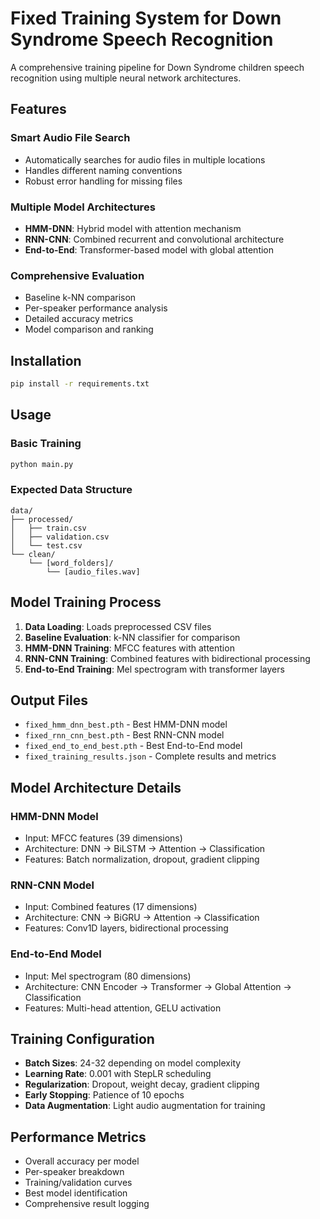 # Fixed Training System for Down Syndrome Speech Recognition

A comprehensive training pipeline for Down Syndrome children speech recognition using multiple neural network architectures.

## Features

### Smart Audio File Search

- Automatically searches for audio files in multiple locations
- Handles different naming conventions
- Robust error handling for missing files

### Multiple Model Architectures

- **HMM-DNN**: Hybrid model with attention mechanism
- **RNN-CNN**: Combined recurrent and convolutional architecture
- **End-to-End**: Transformer-based model with global attention

### Comprehensive Evaluation

- Baseline k-NN comparison
- Per-speaker performance analysis
- Detailed accuracy metrics
- Model comparison and ranking

## Installation

```bash
pip install -r requirements.txt
```

## Usage

### Basic Training

```bash
python main.py
```

### Expected Data Structure

```
data/
├── processed/
│   ├── train.csv
│   ├── validation.csv
│   └── test.csv
└── clean/
    └── [word_folders]/
        └── [audio_files.wav]
```

## Model Training Process

1. **Data Loading**: Loads preprocessed CSV files
2. **Baseline Evaluation**: k-NN classifier for comparison
3. **HMM-DNN Training**: MFCC features with attention
4. **RNN-CNN Training**: Combined features with bidirectional processing
5. **End-to-End Training**: Mel spectrogram with transformer layers

## Output Files

- `fixed_hmm_dnn_best.pth` - Best HMM-DNN model
- `fixed_rnn_cnn_best.pth` - Best RNN-CNN model
- `fixed_end_to_end_best.pth` - Best End-to-End model
- `fixed_training_results.json` - Complete results and metrics

## Model Architecture Details

### HMM-DNN Model

- Input: MFCC features (39 dimensions)
- Architecture: DNN → BiLSTM → Attention → Classification
- Features: Batch normalization, dropout, gradient clipping

### RNN-CNN Model

- Input: Combined features (17 dimensions)
- Architecture: CNN → BiGRU → Attention → Classification
- Features: Conv1D layers, bidirectional processing

### End-to-End Model

- Input: Mel spectrogram (80 dimensions)
- Architecture: CNN Encoder → Transformer → Global Attention → Classification
- Features: Multi-head attention, GELU activation

## Training Configuration

- **Batch Sizes**: 24-32 depending on model complexity
- **Learning Rate**: 0.001 with StepLR scheduling
- **Regularization**: Dropout, weight decay, gradient clipping
- **Early Stopping**: Patience of 10 epochs
- **Data Augmentation**: Light audio augmentation for training

## Performance Metrics

- Overall accuracy per model
- Per-speaker breakdown
- Training/validation curves
- Best model identification
- Comprehensive result logging
